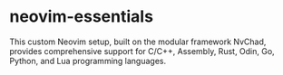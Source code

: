 # neovim-essentials
This custom Neovim setup, built on the modular framework NvChad, provides comprehensive support for C/C++, Assembly, Rust, Odin, Go, Python, and Lua programming languages.
